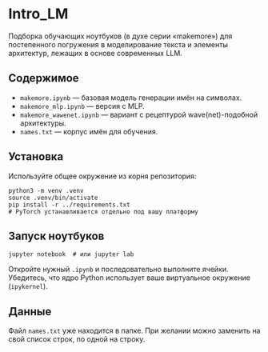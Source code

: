 # Intro_LM

Подборка обучающих ноутбуков (в духе серии «makemore») для постепенного погружения в моделирование текста и элементы архитектур, лежащих в основе современных LLM.

## Содержимое

- `makemore.ipynb` — базовая модель генерации имён на символах.
- `makemore_mlp.ipynb` — версия с MLP.
- `makemore_wawenet.ipynb` — вариант с рецептурой wave(net)-подобной архитектуры.
- `names.txt` — корпус имён для обучения.

## Установка

Используйте общее окружение из корня репозитория:

```
python3 -m venv .venv
source .venv/bin/activate
pip install -r ../requirements.txt
# PyTorch устанавливается отдельно под вашу платформу
```

## Запуск ноутбуков

```
jupyter notebook  # или jupyter lab
```
Откройте нужный `.ipynb` и последовательно выполните ячейки. Убедитесь, что ядро Python использует ваше виртуальное окружение (`ipykernel`).

## Данные

Файл `names.txt` уже находится в папке. При желании можно заменить на свой список строк, по одной на строку.